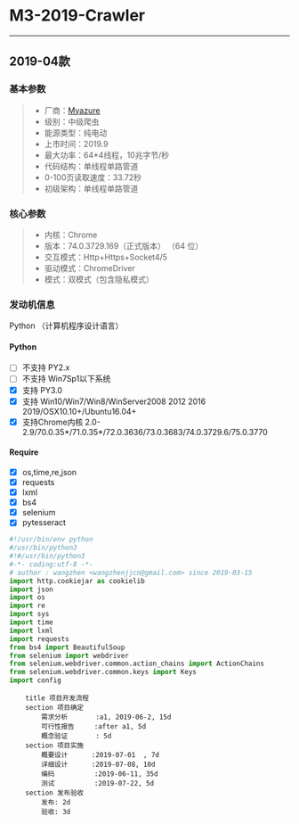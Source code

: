 # M3-2019-Crawler

------


## 2019-04款
### 基本参数
> * 厂商：[Myazure](https://www.myazure.org/)
> * 级别：中级爬虫
> * 能源类型：纯电动
> * 上市时间：2019.9
> * 最大功率：64*4线程，10兆字节/秒
> * 代码结构：单线程单路管道
> * 0-100页读取速度：33.72秒
> * 初级架构：单线程单路管道

### 核心参数
> * 内核：Chrome
> * 版本：74.0.3729.169（正式版本） （64 位）
> * 交互模式：Http+Https+Socket4/5
> * 驱动模式：ChromeDriver
> * 模式：双模式（包含隐私模式）

### 发动机信息
Python （计算机程序设计语言）
#### Python 
- [ ] 不支持 PY2.x
- [ ] 不支持 Win7Sp1以下系统
- [x] 支持 PY3.0
- [x] 支持 Win10/Win7/Win8/WinServer2008 2012 2016 2019/OSX10.10+/Ubuntu16.04+
- [x] 支持Chrome内核 2.0-2.9/70.0.35*/71.0.35*/72.0.3636/73.0.3683/74.0.3729.6/75.0.3770

#### Require
- [x] os,time,re,json
- [x] requests
- [x] lxml
- [x] bs4
- [x] selenium
- [x] pytesseract

```python
#!/usr/bin/env python
#/usr/bin/python3
#!#/usr/bin/python3
#-*- coding:utf-8 -*-
# author : wangzhen <wangzhenjjcn@gmail.com> since 2019-03-15
import http.cookiejar as cookielib
import json
import os
import re
import sys
import time
import lxml
import requests
from bs4 import BeautifulSoup
from selenium import webdriver
from selenium.webdriver.common.action_chains import ActionChains
from selenium.webdriver.common.keys import Keys
import config
```






```gantt
    title 项目开发流程
    section 项目确定
        需求分析       :a1, 2019-06-2, 15d
        可行性报告     :after a1, 5d
        概念验证       : 5d
    section 项目实施
        概要设计      :2019-07-01  , 7d
        详细设计      :2019-07-08, 10d
        编码          :2019-06-11, 35d
        测试          :2019-07-22, 5d
    section 发布验收
        发布: 2d
        验收: 3d
```
 